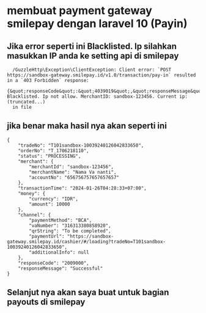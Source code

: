 <h1> membuat payment gateway smilepay dengan laravel 10 (Payin) </h1>

##  Jika error seperti ini  Blacklisted. Ip silahkan masukkan IP anda ke setting api di smilepay 

      /GuzzleHttp\Exception\ClientException: Client error: `POST https://sandbox-gateway.smilepay.id/v1.0/transaction/pay-in` resulted in a `403 Forbidden` response:
       {&quot;responseCode&quot;:&quot;4039019&quot;,&quot;responseMessage&quot;:&quot;Merchant Blacklisted. Ip not allow. MerchantID: sandbox-123456. Current ip:  (truncated...)
      in file 

## jika benar maka hasil nya akan seperti ini
```
{
    "tradeNo": "T101sandbox-10039240126042833650",
    "orderNo": "T_1706218110",
    "status": "PROCESSING",
    "merchant": {
        "merchantId": "sandbox-123456",
        "merchantName": "Nama Va nanti",
        "accountNo": "656756757657657657"
    },
    "transactionTime": "2024-01-26T04:28:33+07:00",
    "money": {
        "currency": "IDR",
        "amount": 10000
    },
    "channel": {
        "paymentMethod": "BCA",
        "vaNumber": "316313380858920",
        "qrString": "To be completed",
        "paymentUrl": "https://sandbox-gateway.smilepay.id/cashier/#/loading?tradeNo=T101sandbox-10039240126042833650",
        "additionalInfo": null
    },
    "responseCode": "2009000",
    "responseMessage": "Successful"
}
```
## Selanjut nya akan saya buat untuk bagian payouts di smilepay
